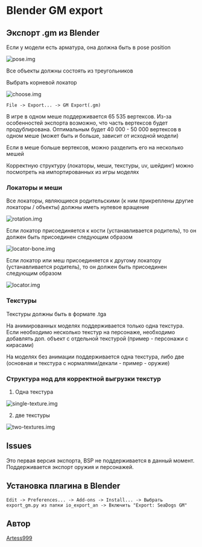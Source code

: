 # Blender GM export

## Экспорт .gm из Blender

Если у модели есть арматура, она должна быть в pose position

![pose.img](readme-img/pose.png)

Все объекты должны состоять из треугольников

Выбрать корневой локатор

![choose.img](readme-img/choose.png)

```
File -> Export... -> GM Export(.gm)
```

В игре в одном меше поддерживается 65 535 вертексов.
Из-за особенностей экспорта возможно, что часть вертексов будет продублирована.
Оптимальным будет 40 000 - 50 000 вертексов в одном меше (может быть и больше, зависит от исходной модели)

Если в меше больше вертексов, можно разделить его на несколько мешей

Корректную структуру (локаторы, меши, текстуры, uv, шейдинг) можно посмотреть на импортированных из игры моделях

### Локаторы и меши

Все локаторы, являющиеся родительскими (к ним прикреплены другие локаторы / объекты) должны иметь нулевое вращение

![rotation.img](readme-img/rotation.png)

Если локатор присоединяется к кости (устанавливается родитель), то он должен быть присоединен следующим образом

![locator-bone.img](readme-img/locator-bone.png)

Если локатор или меш присоединяется к другому локатору (устанавливается родитель), то он должен быть присоединен следующим образом

![locator.img](readme-img/locator.png)

### Текстуры

Текстуры должны быть в формате .tga

На анимированных моделях поддерживается только одна текстура.
Если необходимо несколько текстур на персонаже, необходимо добавлять доп. объект 
с отдельной текстурой (пример - персонажи с кирасами)

На моделях без анимации поддерживается одна текстура, либо две (основная и текстура с нормалями/декали - пример - оружие)

### Структура нод для корректной выгрузки текстур

1) Одна текстура
   

![single-texture.img](readme-img/single-texture.png)

2) две текстуры

![two-textures.img](readme-img/two-textures.png)

## Issues

Это первая версия экспорта, BSP не поддерживается в данный момент.
Поддерживается экспорт оружия и персонажей.

## Установка плагина в Blender
```
Edit -> Preferences... -> Add-ons -> Install... -> Выбрать export_gm.py из папки io_export_an -> Включить "Export: SeaDogs GM"
```

## Автор

[Artess999](https://github.com/Artess999)

